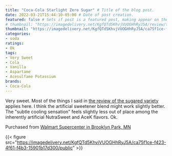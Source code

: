 ```yaml
---
title: "Coca-Cola Starlight Zero Sugar" # Title of the blog post.
date: 2022-03-21T15:44:10-05:00 # Date of post creation.
featured: false # Sets if post is a featured post, making appear on the home page side bar.
# thumbnail: "https://imagedelivery.net/KgfQTd5KhvjVUOGHhRyJ5A/review/thumbs/coke-starlight-zero-sugar.jpg" # Sets thumbnail image appearing inside card on homepage.
thumbnail: "https://imagedelivery.net/KgfQTd5KhvjVUOGHhRyJ5A/ca75f1ce-f423-4f61-f4b3-15901b17d300/thumb"
categories:
- soda
ratings:
- Ok
tags:
- Very Sweet
- Cola
- Vanilla
- Aspartame
- Acesulfame Potassium
brands:
- Coca-Cola
---
```


Very sweet. Most of the things I said in [the review of the sugared variety](../coke-starlight) applies here. I think the artificial sweetener blend might work slightly better. The "subtle cooling sensation" feels slightly less out of place among the inherently artificial NutraSweet and AceK flavors. Ok.

Purchased from [Walmart Supercenter in Brooklyn Park, MN](https://www.walmart.com/store/5625-brooklyn-center-mn)

{{< figure src="https://imagedelivery.net/KgfQTd5KhvjVUOGHhRyJ5A/ca75f1ce-f423-4f61-f4b3-15901b17d300/public" >}}
